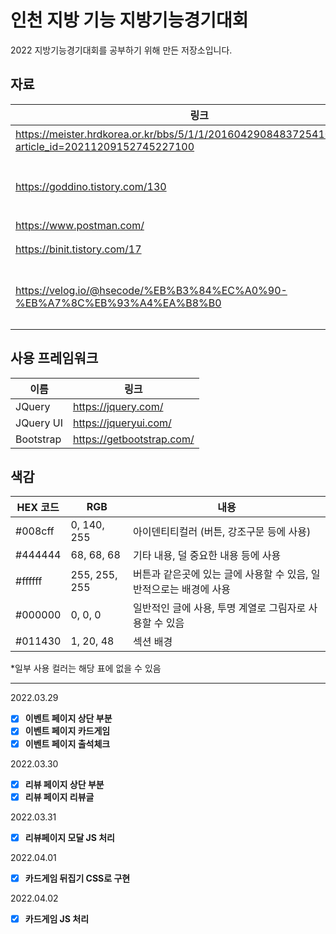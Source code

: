 # 인천 지방 기능 지방기능경기대회
2022 지방기능경기대회를 공부하기 위해 만든 저장소입니다.

## 자료
|링크|내용|
|---|---|
|https://meister.hrdkorea.or.kr/bbs/5/1/1/20160429084837254100_view.do?article_id=20211209152745227100|대회 과제 hwp|
|https://goddino.tistory.com/130|B모듈 이벤트(카드 찾기 게임1)|
|https://www.postman.com/|API|
|https://binit.tistory.com/17|postman 사용법|
|https://velog.io/@hsecode/%EB%B3%84%EC%A0%90-%EB%A7%8C%EB%93%A4%EA%B8%B0|B모듈 리뷰 페이지 모달 별점 만들기|

## 사용 프레임워크
|이름|링크|
|---|---|
|JQuery|https://jquery.com/|
|JQuery UI|https://jqueryui.com/|
|Bootstrap|https://getbootstrap.com/|


## 색감

| HEX 코드 | RGB | 내용 |
|---|---|---|
|#008cff|0, 140, 255|아이덴티티컬러 (버튼, 강조구문 등에 사용)|
|#444444|68, 68, 68|기타 내용, 덜 중요한 내용 등에 사용|
|#ffffff|255, 255, 255|버튼과 같은곳에 있는 글에 사용할 수 있음, 일반적으로는 배경에 사용|
|#000000|0, 0, 0|일반적인 글에 사용, 투명 계열로 그림자로 사용할 수 있음|
|#011430|1, 20, 48|섹션 배경|


*일부 사용 컬러는 해당 표에 없을 수 있음

---

2022.03.29
- [x] **이벤트 페이지 상단 부분**
- [x] **이벤트 페이지 카드게임**
- [x] **이벤트 페이지 출석체크**

2022.03.30
- [x] **리뷰 페이지 상단 부분**
- [x] **리뷰 페이지 리뷰글**

2022.03.31
- [x] **리뷰페이지 모달 JS 처리**

2022.04.01
- [x] **카드게임 뒤집기 CSS로 구현**

2022.04.02
- [x] **카드게임 JS 처리**
